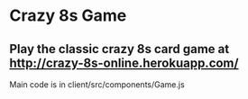 # Crazy 8s Game
## Play the classic crazy 8s card game at http://crazy-8s-online.herokuapp.com/
Main code is in client/src/components/Game.js
